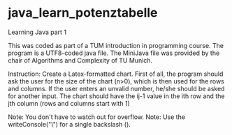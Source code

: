 # java_learn_potenztabelle
Learning Java part 1

This was coded as part of a TUM introduction in programming course.
The program is a UTF8-coded java file. The MiniJava file was provided by the chair of Algorithms and Complexity of TU Munich.


Instruction: 
Create a Latex-formatted chart. First of all, the program should ask the user for the size of the chart (n>0), which is then used for the rows and columns. 
If the user enters an unvalid number, he/she should be asked for another input. 
The chart should have the ij-1 value in the ith row and the jth column (rows and columns start with 1)

Note: You don't have to watch out for overflow. 
Note: Use the writeConsole("\\") for a single backslash (\).
